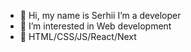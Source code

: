 - 👋 Hi, my name is Serhii I’m a developer
- 👀 I’m interested in Web development
- 🌱 HTML/CSS/JS/React/Next

<!---
turinskiy/turinskiy is a ✨ special ✨ repository because its `README.md` (this file) appears on your GitHub profile.
You can click the Preview link to take a look at your changes.
--->
